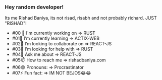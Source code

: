 ### Hey random developer!

Its me Rishad Baniya, its not risad, risabh and not probably richard. JUST "RISHAD"!
- #00 🔭 I'm currently working on => RUST
- #01🌱 I’m currently learning => ACTIX-WEB
- #02👯 I’m looking to collaborate on => REACT-JS
- #03🤔 I’m looking for help with => RUST
- #04💬 Ask me about => REACT-JS
- #05📫 How to reach me => rishadbaniya.com
- #06😄 Pronouns: => Procrastinator
- #07⚡ Fun fact: => IM NOT BEJOS😂😂
